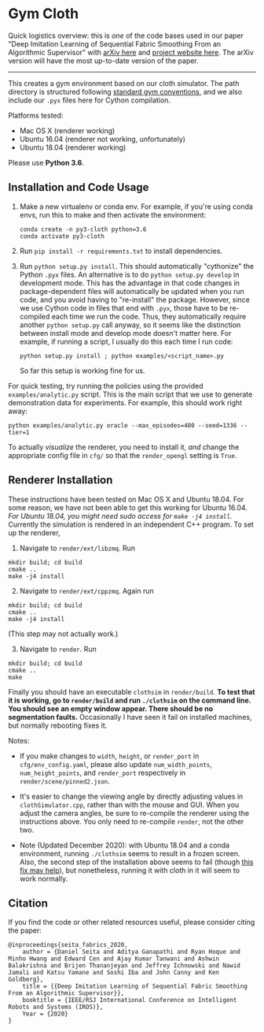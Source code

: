 # Gym Cloth

Quick logistics overview: this is *one* of the code bases used in our paper "Deep Imitation Learning of Sequential Fabric Smoothing From an Algorithmic Supervisor" with [arXiv here][3] and [project website here][4]. The arXiv version will have the most up-to-date version of the paper. 


<hr>

This creates a gym environment based on our cloth simulator. The path directory
is structured following [standard gym conventions][1], and we also include our
`.pyx` files here for Cython compilation.

Platforms tested:

- Mac OS X (renderer working)
- Ubuntu 16.04 (renderer not working, unfortunately)
- Ubuntu 18.04 (renderer working)

Please use **Python 3.6**.

## Installation and Code Usage

1. Make a new virtualenv or conda env. For example, if you're using conda envs,
   run this to make and then activate the environment:

   ```
   conda create -n py3-cloth python=3.6
   conda activate py3-cloth
   ```

2. Run `pip install -r requirements.txt` to install dependencies.

3. Run `python setup.py install`. This should automatically "cythonize" the
   Python `.pyx` files. An alternative is to do `python setup.py develop` in
   development mode. This has the advantage in that code changes in
   package-dependent files will automatically be updated when you run code, and
   you avoid having to "re-install" the package. However, since we use Cython
   code in files that end with `.pyx`, those have to be re-compiled each time
   we run the code. Thus, they automatically require another `python setup.py`
   call anyway, so it seems like the distinction between install mode and
   develop mode doesn't matter here. For example, if running a script, I
   usually do this each time I run code:

   ```
   python setup.py install ; python examples/<script_name>.py
   ```

   So far this setup is working fine for us.

For quick testing, try running the policies using the provided
`examples/analytic.py` script. This is the main script that we use to generate
demonstration data for experiments. For example, this should work right away:

```
python examples/analytic.py oracle --max_episodes=400 --seed=1336 --tier=1
```

To actually *visualize* the renderer, you need to install it, *and* change the
appropriate config file in `cfg/` so that the `render_opengl` setting is
`True`.


## Renderer Installation

These instructions have been tested on Mac OS X and Ubuntu 18.04. For some
reason, we have not been able to get this working for Ubuntu 16.04.  *For
Ubuntu 18.04, you might need sudo access for `make -j4 install`.* Currently the
simulation is rendered in an independent C++ program. To set up the renderer,

1. Navigate to `render/ext/libzmq`. Run
```
mkdir build; cd build
cmake ..
make -j4 install
```

2. Navigate to `render/ext/cppzmq`. Again run
```
mkdir build; cd build
cmake ..
make -j4 install
```
(This step may not actually work.)

3. Navigate to `render`. Run
```
mkdir build; cd build
cmake ..
make
```

Finally you should have an executable `clothsim` in `render/build`. **To test
that it is working, go to `render/build` and run `./clothsim` on the command
line. You should see an empty window appear. There should be no segmentation
faults.** Occasionally I have seen it fail on installed machines, but normally
rebooting fixes it.

Notes:

- If you make changes to `width`, `height`, or `render_port` in
  `cfg/env_config.yaml`, please also update `num_width_points`,
  `num_height_points`, and `render_port` respectively in
  `render/scene/pinned2.json`.

- It's easier to change the viewing angle by directly adjusting values in
  `clothSimulator.cpp`, rather than with the mouse and GUI. When you adjust the
  camera angles, be sure to re-compile the renderer using the instructions
  above. You only need to re-compile `render`, not the other two.

- Note (Updated December 2020): with Ubuntu 18.04 and a conda environment,
  running `./clothsim` seems to result in a frozen screen. Also, the second
  step of the installation above seems to fail (though [this fix may help][5]),
  but nonetheless, running it with cloth in it will seem to work normally.

## Citation

If you find the code or other related resources useful, please consider citing the paper:

```
@inproceedings{seita_fabrics_2020,
    author = {Daniel Seita and Aditya Ganapathi and Ryan Hoque and Minho Hwang and Edward Cen and Ajay Kumar Tanwani and Ashwin Balakrishna and Brijen Thananjeyan and Jeffrey Ichnowski and Nawid Jamali and Katsu Yamane and Soshi Iba and John Canny and Ken Goldberg},
    title = {{Deep Imitation Learning of Sequential Fabric Smoothing From an Algorithmic Supervisor}},
    booktitle = {IEEE/RSJ International Conference on Intelligent Robots and Systems (IROS)},
    Year = {2020}
}
```

[1]:https://github.com/openai/gym/tree/master/gym/envs
[2]:https://github.com/openai/gym/pull/1314
[3]:https://arxiv.org/abs/1910.04854
[4]:https://sites.google.com/view/fabric-smoothing
[5]:https://github.com/zeromq/cppzmq/issues/334
